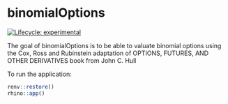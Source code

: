 
<!-- README.md is generated from README.Rmd. Please edit that file -->

# binomialOptions

<!-- badges: start -->

[![Lifecycle:
experimental](https://img.shields.io/badge/lifecycle-experimental-orange.svg)](https://lifecycle.r-lib.org/articles/stages.html#experimental)
<!-- badges: end -->

The goal of binomialOptions is to be able to valuate binomial options
using the Cox, Ross and Rubinstein adaptation of OPTIONS, FUTURES, AND
OTHER DERIVATIVES book from John C. Hull

To run the application:

``` r
renv::restore()
rhino::app()
```

